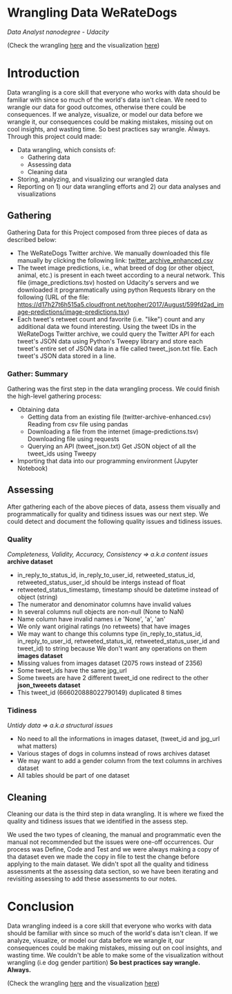 # Wrangling Data WeRateDogs 
*Data Analyst nanodegree - Udacity*

(Check the wrangling [here](http://htmlpreview.github.io/?https://github.com/anoru/Wrangling-Data-WeRateDogs/blob/master/wrangle_act.html) and the visualization [here](http://htmlpreview.github.io/?https://github.com/anoru/Wrangling-Data-WeRateDogs/blob/master/act_report.html))



# Introduction

Data wrangling is a core skill that everyone who works with data should be familiar with since so much of the world's data isn't clean. We need to wrangle our data for good outcomes, otherwise there could be consequences. If we analyze, visualize, or model our data before we wrangle it, our consequences could be making mistakes, missing out on cool insights, and wasting time. So best practices say wrangle. Always.
Through this project could made:

- Data wrangling, which consists of:
	- Gathering data
	- Assessing data
	- Cleaning data
- Storing, analyzing, and visualizing our wrangled data
- Reporting on 1) our data wrangling efforts and 2) our data analyses and visualizations

## Gathering

Gathering Data for this Project composed from three pieces of data as described below:

- The WeRateDogs Twitter archive. We manually downloaded this file manually by clicking the following link: [twitter_archive_enhanced.csv](https://d17h27t6h515a5.cloudfront.net/topher/2017/August/59a4e958_twitter-archive-enhanced/twitter-archive-enhanced.csv)
- The tweet image predictions, i.e., what breed of dog (or other object, animal, etc.) is present in each tweet according to a neural network. This file (image_predictions.tsv) hosted on Udacity's servers and we downloaded it programmatically using python Requests library on the following (URL of the file: https://d17h27t6h515a5.cloudfront.net/topher/2017/August/599fd2ad_image-predictions/image-predictions.tsv)
- Each tweet's retweet count and favorite (i.e. "like") count and any additional data we found interesting. Using the tweet IDs in the WeRateDogs Twitter archive, we could query the Twitter API for each tweet's JSON data using Python's Tweepy library and store each tweet's entire set of JSON data in a file called tweet_json.txt file. Each tweet's JSON data stored in a line.

### Gather: Summary

Gathering was the first step in the data wrangling process. We could finish the high-level gathering process:
- Obtaining data
    - Getting data from an existing file (twitter-archive-enhanced.csv) Reading from csv file using pandas
    - Downloading a file from the internet (image-predictions.tsv) Downloading file using requests
    - Querying an API (tweet_json.txt) Get JSON object of all the tweet_ids using Tweepy
- Importing that data into our programming environment (Jupyter Notebook)

## Assessing

After gathering each of the above pieces of data, assess them visually and programmatically for quality and tidiness issues was our next step. We could detect and document the following quality issues and tidiness issues.

### Quality
*Completeness, Validity, Accuracy, Consistency => a.k.a content issues*
**archive dataset**
- in_reply_to_status_id, in_reply_to_user_id, retweeted_status_id, retweeted_status_user_id should be intergs instead of float
- retweeted_status_timestamp, timestamp should be datetime instead of object (string)
- The numerator and denominator columns have invalid values
- In several columns null objects are non-null (None to NaN)
- Name column have invalid names i.e 'None', 'a', 'an'
- We only want original ratings (no retweets) that have images
- We may want to change this columns type (in_reply_to_status_id, in_reply_to_user_id, retweeted_status_id, retweeted_status_user_id and tweet_id) to string because We don't want any operations on them
**images dataset**
- Missing values from images dataset (2075 rows instead of 2356)
- Some tweet_ids have the same jpg_url
- Some tweets are have 2 different tweet_id one redirect to the other
**json_tweeets dataset**
- This tweet_id (666020888022790149) duplicated 8 times

### Tidiness
*Untidy data => a.k.a structural issues*
- No need to all the informations in images dataset, (tweet_id and jpg_url what matters)
- Various stages of dogs in columns instead of rows archives dataset
- We may want to add a gender column from the text columns in archives dataset
- All tables should be part of one dataset

## Cleaning

Cleaning our data is the third step in data wrangling. It is where we fixed the quality and tidiness issues that we identified in the assess step.

We used the two types of cleaning, the manual and programmatic even the manual not recommended but the issues were one-off occurrences. Our process was Define, Code and Test and we were always making a copy of tha dataset even we made the copy in file to test the change before applying to the main dataset. We didn't spot all the quality and tidiness assessments at the assessing data section, so we have been iterating and revisiting assessing to add these assessments to our notes.

# Conclusion

Data wrangling indeed is a core skill that everyone who works with data should be familiar with since so much of the world's data isn't clean. If we analyze, visualize, or model our data before we wrangle it, our consequences could be making mistakes, missing out on cool insights, and wasting time. We couldn't be able to make some of the visualization without wrangling (i.e dog gender partition) **So best practices say wrangle. Always.**

(Check the wrangling [here]() and the visualization [here]())

